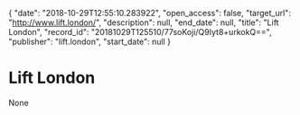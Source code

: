 {
  "date": "2018-10-29T12:55:10.283922", 
  "open_access": false, 
  "target_url": "http://www.lift.london/", 
  "description": null, 
  "end_date": null, 
  "title": "Lift London", 
  "record_id": "20181029T125510/77soKoji/Q9Iyt8+urkokQ==", 
  "publisher": "lift.london", 
  "start_date": null
}

# Lift London

None